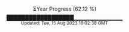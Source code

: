 <p align="center">
⏳Year Progress (62.12 %) <br>
██████████████████▁▁▁▁▁▁▁▁▁▁▁▁ <br>
<sub>Updated: Tue, 15 Aug 2023 18:02:38 GMT</sub>
</p>

